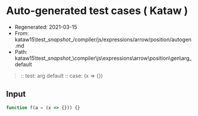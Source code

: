 # Auto-generated test cases ( Kataw )
- Regenerated: 2021-03-15
- From: kataw15\test\__snapshot__/compiler/js/expressions/arrow/position/autogen.md
- Path: kataw15\test\__snapshot__\compiler\js\expressions\arrow\position\gen\arg_default
> :: test: arg default
> :: case: (x => {})
## Input

`````js
function f(a = (x => {})) {}
`````
